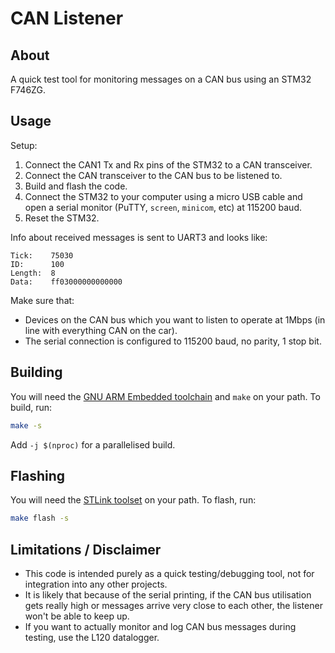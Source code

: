 # CAN Listener

## About
A quick test tool for monitoring messages on a CAN bus using an STM32 F746ZG.

## Usage
Setup:
1. Connect the CAN1 Tx and Rx pins of the STM32 to a CAN transceiver.
2. Connect the CAN transceiver to the CAN bus to be listened to.
3. Build and flash the code.
4. Connect the STM32 to your computer using a micro USB cable and open a serial 
   monitor (PuTTY, `screen`, `minicom`, etc) at 115200 baud.
5. Reset the STM32.

Info about received messages is sent to UART3 and looks like:

```text
Tick:    75030
ID:      100
Length:  8
Data:    ff03000000000000
```

Make sure that:
- Devices on the CAN bus which you want to listen to operate at 1Mbps (in line 
  with everything CAN on the car).
- The serial connection is configured to 115200 baud, no parity, 1 stop bit.

## Building
You will need the [GNU ARM Embedded toolchain](https://developer.arm.com/downloads/-/gnu-rm) and `make` on your path. To build, run:

```sh
make -s
```

Add `-j $(nproc)` for a parallelised build.

## Flashing
You will need the [STLink toolset](https://github.com/stlink-org/stlink) on your
path. To flash, run:

```sh
make flash -s
```

## Limitations / Disclaimer
- This code is intended purely as a quick testing/debugging tool, not for 
  integration into any other projects.
- It is likely that because of the serial printing, if the CAN bus utilisation
  gets really high or messages arrive very close to each other, the listener
  won't be able to keep up.
- If you want to actually monitor and log CAN bus messages during testing, use 
  the L120 datalogger.